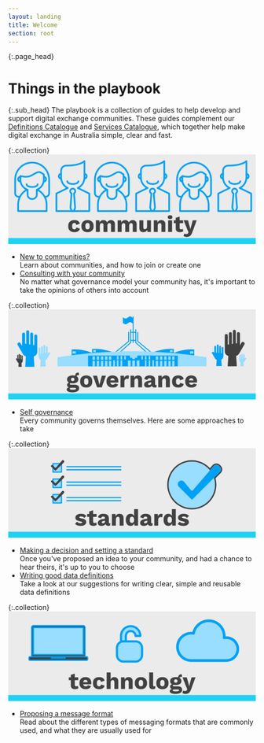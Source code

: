 ```yaml
---
layout: landing
title: Welcome
section: root
---
```


{:.page_head}
# Things in the playbook

{:.sub_head}
The playbook is a collection of guides to help develop and support digital exchange communities.
These guides complement our [Definitions Catalogue](https://definitions.ausdx.tk) and [Services Catalogue](https://services.ausdx.tk), which together help make digital exchange in Australia simple, clear and fast.


{:.collection}
![Community](img/community.svg)
- [New to communities?](community.html)<br/>Learn about communities, and how to join or create one
- [Consulting with your community](consult.html)<br/>No matter what governance model your community has, it's important to take the opinions of others into account

{:.collection}
![Governance](img/governance.svg)
- [Self governance](governance.html)<br/>Every community governs themselves. Here are some approaches to take

{:.collection}
![Standards](img/standards.svg)
- [Making a decision and setting a standard](decisions.html)<br/>Once you've proposed an idea to your community, and had a chance to hear theirs, it's up to you to choose
- [Writing good data definitions](definitions.html)<br/>Take a look at our suggestions for writing clear, simple and reusable data definitions

{:.collection}
![Technology](img/technology.svg)
- [Proposing a message format](format.html)<br/>Read about the different types of messaging formats that are commonly used, and what they are usually used for

